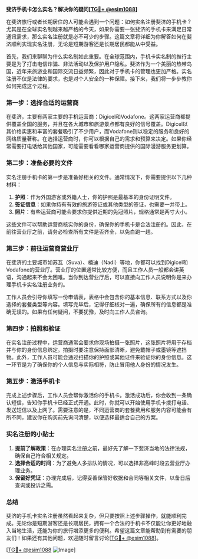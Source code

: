 **斐济手机卡怎么实名？解决你的疑问[[TG💪+ @esim1088](https://t.me/s/esim1088)]**

在斐济旅行或者长期居住的人可能会遇到一个问题：如何实名注册斐济的手机卡？尤其是在全球实名制越来越严格的今天，如果你需要一张斐济的手机卡来满足日常通讯需求，那么实名注册就是必不可少的步骤。这篇文章将详细为你解答如何在斐济顺利实现实名注册，无论是短期游客还是长期居民都能从中受益。

首先，我们来聊聊为什么实名制如此重要。在全球范围内，手机卡实名制的推行主要是为了打击电信诈骗、非法活动以及保护用户隐私。斐济作为一个美丽的热带岛国，近年来旅游业和国际交流日益频繁，因此对于手机卡的管理也更加严格。实名注册不仅是法律的要求，也是对个人安全的一种保障。接下来，我们将一步步教你如何完成这个过程。

### 第一步：选择合适的运营商

在斐济，主要有两家主要的手机运营商：Digicel和Vodafone。这两家运营商都提供覆盖全国的服务，并且在各大城市和旅游景点都有良好的信号覆盖。Digicel以其价格实惠和丰富的套餐吸引了不少用户，而Vodafone则以稳定的服务和良好的网络质量著称。在选择运营商时，你可以根据自己的需求和预算来决定。如果你经常需要打电话给其他国家，可能需要看看哪家运营商提供的国际漫游服务更划算。

### 第二步：准备必要的文件

实名注册手机卡的第一步是准备好相关的文件。通常情况下，你需要提供以下几种材料：

1. **护照**：作为外国游客或外籍人士，你的护照是最基本的身份证明文件。
2. **签证信息**：如果你持有有效的旅游签证或其他类型的签证，也需要一并带上。
3. **照片**：有些运营商可能会要求你提供近期的免冠照片，规格通常是两寸大小。

这些文件可以帮助运营商核实你的身份，确保你的手机卡是合法注册的。因此，在前往营业厅之前，请务必检查所有文件是否齐全，以免白跑一趟。

### 第三步：前往运营商营业厅

在斐济的主要城市如苏瓦（Suva）、楠迪（Nadi）等地，你都可以找到Digicel和Vodafone的营业厅。营业厅的位置通常比较方便，而且工作人员一般都会讲英语，沟通起来不会太困难。当你到达营业厅后，可以直接向工作人员说明你是来办理手机卡实名注册业务的。

工作人员会引导你填写一份申请表，表格中会包含你的基本信息、联系方式以及你选择的套餐类型等内容。填写完毕后，记得仔细核对一遍，确保所有的信息都是准确无误的。如果有任何疑问，不要犹豫，及时向工作人员咨询。

### 第四步：拍照和验证

在实名注册过程中，运营商通常会要求你现场拍摄一张照片，这张照片将用于存档并与你的身份信息绑定。拍摄时要注意保持面部清晰，避免戴帽子或墨镜等遮挡物。此外，工作人员可能会通过扫描你的护照或其他证件来验证你的身份信息。这一环节是为了确保你的个人信息与实际相符，防止冒用他人身份的情况发生。

### 第五步：激活手机卡

完成上述步骤后，工作人员会帮你激活你的手机卡。激活成功后，你会收到一条确认短信，告知你手机卡已经正式开通。此时，你就可以开始使用手机卡拨打电话、发送短信以及上网了。需要注意的是，不同运营商的套餐费用和服务内容可能会有所不同，建议你在购买前先询问清楚，以便选择最适合自己的方案。

### 实名注册的小贴士

1. **提前了解政策**：在办理实名注册之前，最好先了解一下斐济当地的法律法规，确保自己符合相关规定。
2. **选择合适的时间**：为了避免人多排队的情况，可以选择非高峰时段去营业厅办理业务。
3. **保留好凭证**：办理完成后，记得妥善保管好收据和合同等相关文件，以备日后查询或投诉之需。

### 总结

斐济的手机卡实名注册虽然看起来复杂，但只要按照上述步骤操作，就能顺利完成。无论你是短期游客还是长期居民，拥有一个合法的手机卡不仅能让你更好地融入当地生活，还能为你的旅行增添更多的便利。希望这篇文章能帮助到有需要的朋友们！如果还有其他问题，欢迎随时留言讨论[[TG💪+ @esim1088](https://t.me/s/esim1088)]。

[[TG💪+ @esim1088](https://t.me/s/esim1088) ![Image](https://i.postimg.cc/4NQfJmqS/Snipaste-2025-05-13-00-14-12.png)]